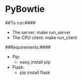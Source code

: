 PyBowtie
========

##To run:####
* The server: make run_server
* The CPU client: make run_client

##Requirements:####
* Pip:
	* easy_install pip
* Flask:
	* pip install flask
